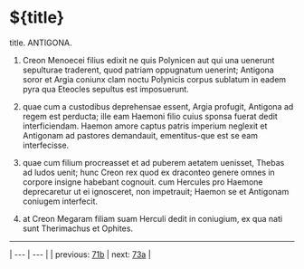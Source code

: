 # ${title}

title. ANTIGONA.



1. Creon Menoecei filius edixit ne quis Polynicen aut qui una uenerunt sepulturae traderent, quod patriam oppugnatum uenerint; Antigona soror et Argia coniunx clam noctu Polynicis corpus sublatum in eadem pyra qua Eteocles sepultus est imposuerunt.



2. quae cum a custodibus deprehensae essent, Argia profugit, Antigona ad regem est perducta; ille eam Haemoni filio cuius sponsa fuerat dedit interficiendam. Haemon amore captus patris imperium neglexit et Antigonam ad pastores demandauit, ementitus-que est se eam interfecisse.



3. quae cum filium procreasset et ad puberem aetatem uenisset, Thebas ad ludos uenit; hunc Creon rex quod ex draconteo genere omnes in corpore insigne habebant cognouit. cum Hercules pro Haemone deprecaretur ut ei ignosceret, non impetrauit; Haemon se et Antigonam coniugem interfecit.



4. at Creon Megaram filiam suam Herculi dedit in coniugium, ex qua nati sunt Therimachus et Ophites.



---

| --- | --- |
| previous: [71b](../71b/) | next: [73a](../73a/) |